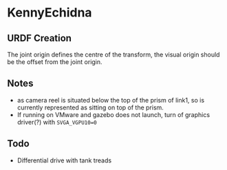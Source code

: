 # KennyEchidna

## URDF Creation
The joint origin defines the centre of the transform, the visual origin should be the offset from the joint origin.


## Notes
- as camera reel is situated below the top of the prism of link1, so is currently represented as sitting on top of the prism. 
- If running on VMware and gazebo does not launch, turn of graphics driver(?) with `SVGA_VGPU10=0`

## Todo
- Differential drive with tank treads
